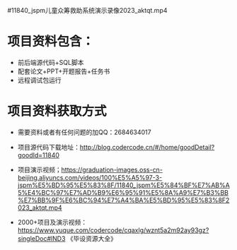  #11840_jspm儿童众筹救助系统演示录像2023_aktqt.mp4
    
 
 # 项目资料包含：
 * 前后端源代码+SQL脚本
 * 配套论文+PPT+开题报告+任务书
 * 远程调试包运行

 # 项目资料获取方式
 * 需要资料或者有任何问题的加QQ：2684634017

 * 项目源代码下载地址：http://blog.codercode.cn/#/home/goodDetail?goodId=11840
 
 
 * 项目演示视频；https://graduation-images.oss-cn-beijing.aliyuncs.com/videos/100%E5%A5%97-3-jspm%E5%BD%95%E5%83%8F/11840_jspm%E5%84%BF%E7%AB%A5%E4%BC%97%E7%AD%B9%E6%95%91%E5%8A%A9%E7%B3%BB%E7%BB%9F%E6%BC%94%E7%A4%BA%E5%BD%95%E5%83%8F2023_aktqt.mp4
 

 * 2000+项目及演示视频：https://www.yuque.com/codercode/cqaxlg/wznt5a2m92ay93gz?singleDoc#lND3 《毕设资源大全》


 
